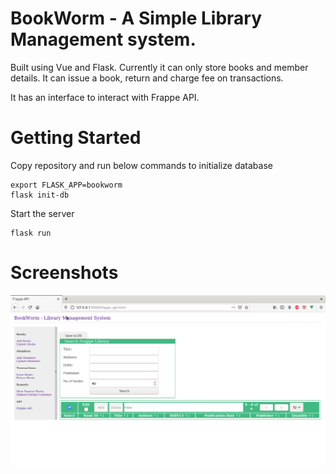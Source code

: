 # BookWorm - A Simple Library Management system.

Built using Vue and Flask. Currently it can only store books and member details. It can issue a book, return and charge fee on transactions.

It has an interface to interact with Frappe API.

# Getting Started
Copy repository and run below commands to initialize database
```shell
export FLASK_APP=bookworm
flask init-db
```

Start the server

```shell
flask run
```

# Screenshots
![Alt text](screenshots/Image1.png?raw=true "Screen 1")
